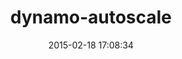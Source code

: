 ---
layout: post
title:  "dynamo-autoscale"
repo:   "invisiblehand/dynamo-autoscale"
date:   2015-02-18 17:08:34
gemurl: http://github.com/invisiblehand/dynamo-autoscale
---